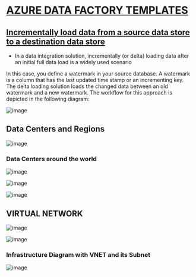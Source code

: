 # [AZURE DATA FACTORY TEMPLATES](https://docs.microsoft.com/en-gb/azure/data-factory/solution-templates-introduction)

## [Incrementally load data from a source data store to a destination data store](https://docs.microsoft.com/en-gb/azure/data-factory/tutorial-incremental-copy-overview)

* In a data integration solution, incrementally (or delta) loading data after an initial full data load is a widely used scenario

In this case, you define a watermark in your source database. A watermark is a column that has the last updated time stamp or an incrementing key. The delta loading solution loads the changed data between an old watermark and a new watermark. The workflow for this approach is depicted in the following diagram:

![image](https://user-images.githubusercontent.com/68102477/129472579-00bed116-bff1-42ca-bd38-9cef3b134ddd.png)



## Data Centers and Regions

![image](https://user-images.githubusercontent.com/68102477/130002983-96a70de6-33b9-40f4-9b37-b24532893b9f.png)

### Data Centers around the world
![image](https://user-images.githubusercontent.com/68102477/130003031-d0f6e986-1858-4fd9-9168-dda462b7268c.png)

![image](https://user-images.githubusercontent.com/68102477/130003169-5b4f5832-3688-4913-bed0-3582ec9f915d.png)

![image](https://user-images.githubusercontent.com/68102477/130008055-a32d2215-8825-4ea8-880b-a3892f01a8f3.png)





## VIRTUAL NETWORK

![image](https://user-images.githubusercontent.com/68102477/130000259-f907a8ff-18db-44c8-b064-9d715af15666.png)

![image](https://user-images.githubusercontent.com/68102477/130000405-4a17bef1-821c-4b06-a723-0595ffd2e718.png)

### Infrastructure Diagram with VNET and its Subnet
![image](https://user-images.githubusercontent.com/68102477/130002786-b10a10d7-f0b6-4f2b-83c0-ee92c61bdea5.png)








